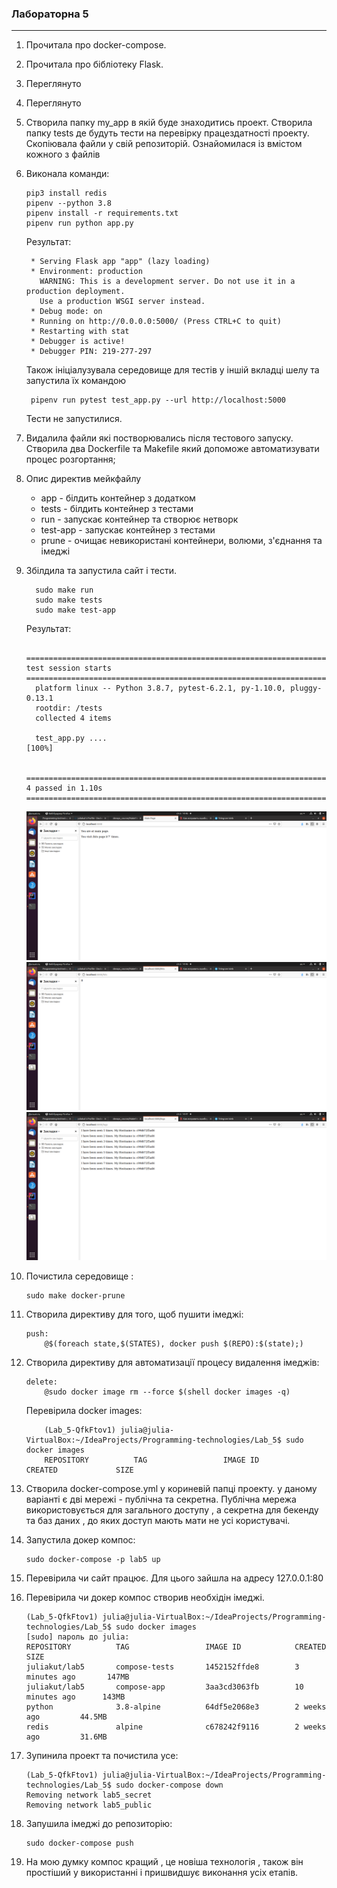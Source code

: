 
###  Лабораторна 5
***

1) Прочитала про docker-compose.
2) Прочитала про бібліотеку Flask. 
3) Переглянуто
4) Переглянуто
5) Створила папку my_app в якій буде знаходитись проект. 
Створила папку tests де будуть тести на перевірку працездатності 
проекту. Скопіювала файли у свій репозиторій. Ознайомилася із вмістом 
кожного з файлів
6)  Виконала команди:  

        pip3 install redis
        pipenv --python 3.8
        pipenv install -r requirements.txt
        pipenv run python app.py
     Результат:
     
         * Serving Flask app "app" (lazy loading)
         * Environment: production
           WARNING: This is a development server. Do not use it in a production deployment.
           Use a production WSGI server instead.
         * Debug mode: on
         * Running on http://0.0.0.0:5000/ (Press CTRL+C to quit)
         * Restarting with stat
         * Debugger is active!
         * Debugger PIN: 219-277-297  
    Також ініціалузувала середовище для 
    тестів у іншій вкладці шелу та запустила їх командою  
    
         pipenv run pytest test_app.py --url http://localhost:5000
    Тести не запустилися.  
7) Видалила файли які постворювались після тестового запуску. 
 Створила два Dockerfile та Makefile який допоможе автоматизувати процес розгортання;  
8) Опис директив мейкфайлу
   * app - білдить контейнер з додатком
   * tests - білдить контейнер з тестами
   * run - запускає контейнер та створює нетворк
   * test-app - запускає контейнер з тестами
   * prune - очищає невикористані контейнери, волюми, з'єднання та імеджі   
9) Збілдила та запустила сайт і тести.

         sudo make run
         sudo make tests
         sudo make test-app
   Результат:      
         
         ===================================================================================================== test session starts =====================================================================================================
         platform linux -- Python 3.8.7, pytest-6.2.1, py-1.10.0, pluggy-0.13.1
         rootdir: /tests
         collected 4 items                                                                                                                                                                                                             
         
         test_app.py ....                                                                                                                                                                                                        [100%]
         
         ====================================================================================================== 4 passed in 1.10s ======================================================================================================
   ![alt text](https://raw.githubusercontent.com/JuliaKut/Programming-technologies/main/Lab_5/screenshots/1.png)
   ![alt text](https://raw.githubusercontent.com/JuliaKut/Programming-technologies/main/Lab_5/screenshots/2.png)
   ![alt text](https://raw.githubusercontent.com/JuliaKut/Programming-technologies/main/Lab_5/screenshots/3.png)
10) Почистила середовище :

        sudo make docker-prune
11) Створила директиву для того, щоб пушити імеджі:

        push:
        	@$(foreach state,$(STATES), docker push $(REPO):$(state);)
12) Створила директиву для автоматизації процесу видалення імеджів: 

        delete:
        	@sudo docker image rm --force $(shell docker images -q)
    Перевірила docker images:
    
            (Lab_5-QfkFtov1) julia@julia-VirtualBox:~/IdeaProjects/Programming-technologies/Lab_5$ sudo docker images
            REPOSITORY          TAG                 IMAGE ID            CREATED             SIZE
	
13) Створила docker-compose.yml у кориневій папці проекту. у даному варіанті є дві мережі - публічна та секретна.
Публічна мережа використовується  для загального доступу , а секретна для бекенду та баз даних , до яких 
доступ мають мати не усі користувачі.       	        	
14) Запустила докер компос:  

        sudo docker-compose -p lab5 up  
15) Перевірила чи сайт працює. Для цього зайшла на адресу 127.0.0.1:80  
16) Перевірила чи докер компос створив необхідін імеджі.

        (Lab_5-QfkFtov1) julia@julia-VirtualBox:~/IdeaProjects/Programming-technologies/Lab_5$ sudo docker images
        [sudo] пароль до julia: 
        REPOSITORY          TAG                 IMAGE ID            CREATED             SIZE
        juliakut/lab5       compose-tests       1452152ffde8        3 minutes ago       147MB
        juliakut/lab5       compose-app         3aa3cd3063fb        10 minutes ago      143MB
        python              3.8-alpine          64df5e2068e3        2 weeks ago         44.5MB
        redis               alpine              c678242f9116        2 weeks ago         31.6MB
17) Зупинила проект та почистила усе:

        (Lab_5-QfkFtov1) julia@julia-VirtualBox:~/IdeaProjects/Programming-technologies/Lab_5$ sudo docker-compose down
        Removing network lab5_secret
        Removing network lab5_public
18) Запушила імеджі до репозиторію:

        sudo docker-compose push
19) На мою думку компос кращий , це новіша технологія , також він простіший у використанні і пришвидшує
виконання усіх етапів.       

     	         	        